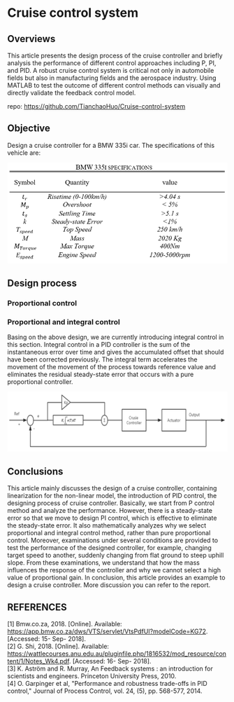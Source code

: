 # Cruise control system
 
## Overviews
This article presents the design process of the cruise controller and briefly analysis the performance of different control approaches including P, PI, and PID. A robust cruise control system is critical not only in automobile fields but also in manufacturing fields and the aerospace industry. Using MATLAB to test the outcome of different control methods can visually and directly validate the feedback control model.
<!--more-->

repo: https://github.com/TianchaoHuo/Cruise-control-system

## Objective
Design a cruise controller for a BMW 335i car. The specifications of this vehicle are:

<div align=center><img src = "An-Introduction-of-Cruise-Control-System\specifications.jpg"></div>




## Design process


### Proportional control


### Proportional and integral control
Basing on the above design, we are currently introducing integral control in this section. Integral control in a PID controller is the sum of the instantaneous error over time and gives the accumulated offset that should have been corrected previously. The integral term accelerates the movement of the movement of the process towards reference value and eliminates the residual steady-state error that occurs with a pure proportional controller.

<div align=center><img src = "An-Introduction-of-Cruise-Control-System\PI control.jpg"></div>











## Conclusions
This article mainly discusses the design of a cruise controller, containing linearization for the non-linear model, the introduction of PID control, the designing process of cruise controller. Basically, we start from P control method and analyze the performance. However, there is a steady-state error so that we move to design PI control, which is effective to eliminate the steady-state error. It also mathematically analyzes why we select proportional and integral control method, rather than pure proportional control. Moreover, examinations under several conditions are provided to test the performance of the designed controller, for example, changing target speed to another,  suddenly changing from flat ground to steep uphill slope.  From these examinations, we understand that how the mass influences the response of the controller and why we cannot select a high value of proportional gain.
In conclusion, this article provides an example to design a cruise controller. More discussion you can refer to the report.


## REFERENCES
[1]	Bmw.co.za, 2018. [Online]. Available:
https://app.bmw.co.za/dws/VTS/servlet/VtsPdfUI?modelCode=KG72.  [Accessed: 15- Sep- 2018]. </br>
[2]	G. Shi, 2018. [Online]. Available:
https://wattlecourses.anu.edu.au/pluginfile.php/1816532/mod_resource/content/1/Notes_Wk4.pdf. [Accessed: 16- Sep- 2018].</br>
[3]	K. Aström and R. Murray, An Feedback systems : an introduction for scientists and engineers. Princeton University Press, 2010.</br>
[4]	O. Garpinger et al, "Performance and robustness trade-offs in PID control," Journal of Process Control, vol. 24, (5), pp. 568-577, 2014.
